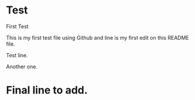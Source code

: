 # Test
First Test

This is my first test file using Github and line is my first edit on this README file.

Test line.

Another one.

Final line to add.
=======
